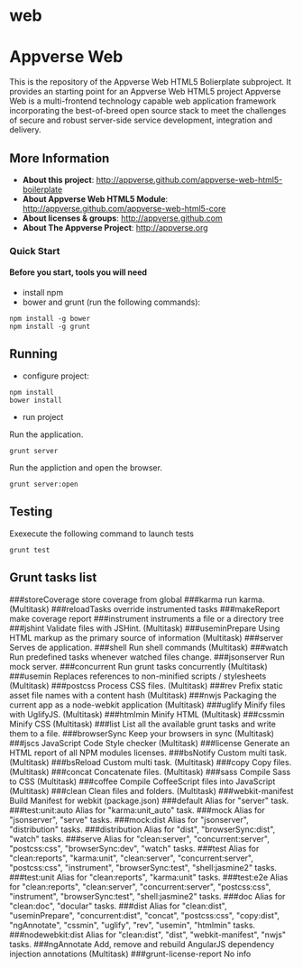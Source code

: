 web
============

Appverse Web 
============

This is the repository of the Appverse Web HTML5 Bolierplate subproject. It provides an starting point for an Appverse Web HTML5 project
Appverse Web is a multi-frontend technology capable web application framework incorporating the best-of-breed open source stack to meet the challenges of secure and robust server-side service development, integration and delivery.

## More Information

* **About this project**: <http://appverse.github.com/appverse-web-html5-boilerplate>
* **About Appverse Web HTML5 Module**: <http://appverse.github.com/appverse-web-html5-core>
* **About licenses & groups**: <http://appverse.github.com>
* **About The Appverse Project**: <http://appverse.org>

### Quick Start

#### Before you start, tools you will need

* install npm
* bower and grunt (run the following commands):

```script
npm install -g bower
npm install -g grunt
```

## Running

* configure project:

```script
npm install
bower install
```
* run project

Run the application. 

`grunt server`

Run the appliction and open the browser.

`grunt server:open` 

## Testing

Exexecute the following command to launch tests

`grunt test`
 
 <!-- Available Grunt task (generated running 'grunt list') -->
 Grunt tasks list 
---------------- 
###storeCoverage
store coverage from global
###karma
run karma. (Multitask)
###reloadTasks
override instrumented tasks
###makeReport
make coverage report
###instrument
instruments a file or a directory tree
###jshint
Validate files with JSHint. (Multitask)
###useminPrepare
Using HTML markup as the primary source of information (Multitask)
###server
Serves de application.
###shell
Run shell commands (Multitask)
###watch
Run predefined tasks whenever watched files change.
###jsonserver
Run mock server.
###concurrent
Run grunt tasks concurrently (Multitask)
###usemin
Replaces references to non-minified scripts / stylesheets (Multitask)
###postcss
Process CSS files. (Multitask)
###rev
Prefix static asset file names with a content hash (Multitask)
###nwjs
Packaging the current app as a node-webkit application (Multitask)
###uglify
Minify files with UglifyJS. (Multitask)
###htmlmin
Minify HTML (Multitask)
###cssmin
Minify CSS (Multitask)
###list
List all the available grunt tasks and write them to a file.
###browserSync
Keep your browsers in sync (Multitask)
###jscs
JavaScript Code Style checker (Multitask)
###license
Generate an HTML report of all NPM modules licenses.
###bsNotify
Custom multi task. (Multitask)
###bsReload
Custom multi task. (Multitask)
###copy
Copy files. (Multitask)
###concat
Concatenate files. (Multitask)
###sass
Compile Sass to CSS (Multitask)
###coffee
Compile CoffeeScript files into JavaScript (Multitask)
###clean
Clean files and folders. (Multitask)
###webkit-manifest
Build Manifest for webkit (package.json)
###default
Alias for "server" task.
###test:unit:auto
Alias for "karma:unit_auto" task.
###mock
Alias for "jsonserver", "serve" tasks.
###mock:dist
Alias for "jsonserver", "distribution" tasks.
###distribution
Alias for "dist", "browserSync:dist", "watch" tasks.
###serve
Alias for "clean:server", "concurrent:server", "postcss:css", "browserSync:dev", "watch" tasks.
###test
Alias for "clean:reports", "karma:unit", "clean:server", "concurrent:server", "postcss:css", "instrument", "browserSync:test", "shell:jasmine2" tasks.
###test:unit
Alias for "clean:reports", "karma:unit" tasks.
###test:e2e
Alias for "clean:reports", "clean:server", "concurrent:server", "postcss:css", "instrument", "browserSync:test", "shell:jasmine2" tasks.
###doc
Alias for "clean:doc", "docular" tasks.
###dist
Alias for "clean:dist", "useminPrepare", "concurrent:dist", "concat", "postcss:css", "copy:dist", "ngAnnotate", "cssmin", "uglify", "rev", "usemin", "htmlmin" tasks.
###nodewebkit:dist
Alias for "clean:dist", "dist", "webkit-manifest", "nwjs" tasks.
###ngAnnotate
Add, remove and rebuild AngularJS dependency injection annotations (Multitask)
###grunt-license-report
No info 
